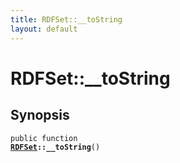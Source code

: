 ```yaml
---
title: RDFSet::__toString
layout: default
---
```


# RDFSet::__toString

## Synopsis

<code>public function <b><a href="RDFSet">RDFSet</a>::__toString</b>()</code>

